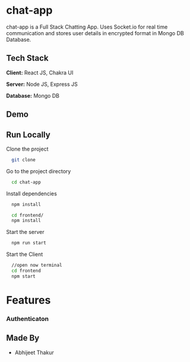 
# chat-app

chat-app is a Full Stack Chatting App.
Uses Socket.io for real time communication and stores user details in encrypted format in Mongo DB Database.
## Tech Stack

**Client:** React JS, Chakra UI

**Server:** Node JS, Express JS

**Database:** Mongo DB
  
## Demo



## Run Locally

Clone the project

```bash
  git clone 
```

Go to the project directory

```bash
  cd chat-app
```

Install dependencies

```bash
  npm install
```

```bash
  cd frontend/
  npm install
```

Start the server

```bash
  npm run start
```
Start the Client

```bash
  //open now terminal
  cd frontend
  npm start
```

  
# Features

### Authenticaton

## Made By

- Abhijeet Thakur

  
